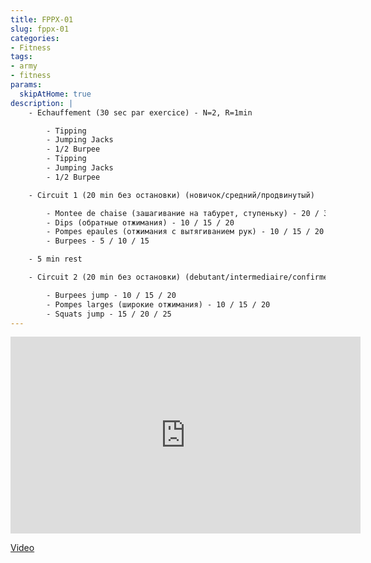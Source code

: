 ```yaml
---
title: FPPX-01
slug: fppx-01
categories:
- Fitness
tags:
- army
- fitness
params:
  skipAtHome: true
description: |
    - Echauffement (30 sec par exercice) - N=2, R=1min

        - Tipping
        - Jumping Jacks
        - 1/2 Burpee
        - Tipping
        - Jumping Jacks
        - 1/2 Burpee

    - Circuit 1 (20 min без остановки) (новичок/средний/продвинутый)

        - Montee de chaise (зашагивание на табурет, ступеньку) - 20 / 30 / 40
        - Dips (обратные отжимания) - 10 / 15 / 20
        - Pompes epaules (отжимания с вытягиванием рук) - 10 / 15 / 20
        - Burpees - 5 / 10 / 15

    - 5 min rest

    - Circuit 2 (20 min без остановки) (debutant/intermediaire/confirme)

        - Burpees jump - 10 / 15 / 20
        - Pompes larges (широкие отжимания) - 10 / 15 / 20
        - Squats jump - 15 / 20 / 25
---
```

<iframe width="560" height="315" src="https://www.youtube.com/embed/HRuaXeeZGJA?si=O0Q44p2ATk39Rsmc" title="YouTube video player" frameborder="0" allow="accelerometer; autoplay; clipboard-write; encrypted-media; gyroscope; picture-in-picture; web-share" allowfullscreen></iframe>

[Video](https://youtu.be/HRuaXeeZGJA?si=O0Q44p2ATk39Rsmc)
